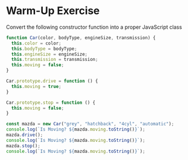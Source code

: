 # Warm-Up Exercise

Convert the following constructor function into a proper JavaScript class

```javascript
function Car(color, bodyType, engineSize, transmission) {
  this.color = color;
  this.bodyType = bodyType;
  this.engineSize = engineSize;
  this.transmission = transmission;
  this.moving = false;
}

Car.prototype.drive = function () {
  this.moving = true;
}

Car.prototype.stop = function () {
  this.moving = false;
}

const mazda = new Car("grey", "hatchback", "4cyl", "automatic");
console.log(`Is Moving? ${mazda.moving.toString()}`);
mazda.drive();
console.log(`Is Moving? ${mazda.moving.toString()}`);
mazda.stop();
console.log(`Is Moving? ${mazda.moving.toString()}`);
```


